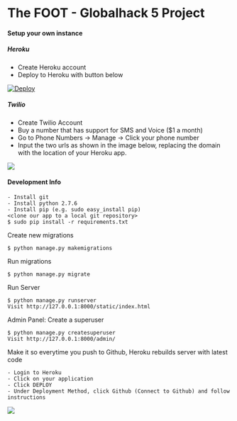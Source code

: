 The FOOT - Globalhack 5 Project
===========



#### Setup your own instance

##### Heroku

- Create Heroku account
- Deploy to Heroku with button below

[![Deploy](https://www.herokucdn.com/deploy/button.png)](https://heroku.com/deploy)

##### Twilio

- Create Twilio Account
- Buy a number that has support for SMS and Voice ($1 a month)
- Go to Phone Numbers -> Manage -> Click your phone number
- Input the two urls as shown in the image below, replacing the domain with the location of your Heroku app.

![](http://teachthe.net/topclipbox/2016-04-05_23-12-07PZCAFG.png)

#### Development Info
```
- Install git
- Install python 2.7.6
- Install pip (e.g. sudo easy_install pip)
<clone our app to a local git repository>
$ sudo pip install -r requirements.txt
```

Create new migrations
```
$ python manage.py makemigrations
```

Run migrations
```
$ python manage.py migrate
```

Run Server
```
$ python manage.py runserver
Visit http://127.0.0.1:8000/static/index.html
```

Admin Panel: Create a superuser
```
$ python manage.py createsuperuser
Visit http://127.0.0.1:8000/admin/
```

Make it so everytime you push to Github, Heroku rebuilds server with latest code
```
- Login to Heroku
- Click on your application
- Click DEPLOY
- Under Deployment Method, click Github (Connect to Github) and follow instructions
```
![](http://teachthe.net/topclipbox/2016-04-05_23-21-39GFDKJ2.png)